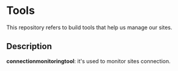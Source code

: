 Tools
===========
This repository refers to build tools that help us manage our sites.

Description
-------------
**connectionmonitoringtool**: it's used to monitor sites connection.
